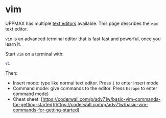 # vim

UPPMAX has multiple [text editors](text_editors.md) available.
This page describes the `vim` text editor.

`vim` is an advanced terminal editor that is fast fast and powerful, once you learn it.

Start `vim` on a terminal with:

```bash
vi
```

Then:

- Insert mode: type like normal text editor. Press `i` to enter insert mode
- Command mode: give commands to the editor.
  Press `Escape` to enter command mode)
- Cheat sheet: [https://coderwall.com/p/adv71w/basic-vim-commands-for-getting-started](https://coderwall.com/p/adv71w/basic-vim-commands-for-getting-started)

